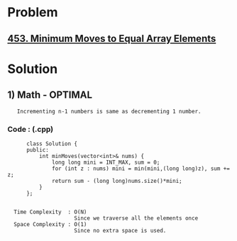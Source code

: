 # Problem

## [453. Minimum Moves to Equal Array Elements](https://leetcode.com/problems/minimum-moves-to-equal-array-elements/)


# Solution 

## 1) Math - OPTIMAL

       Incrementing n-1 numbers is same as decrementing 1 number.
      
      
   ### Code : (.cpp)
    
          class Solution {
          public:
              int minMoves(vector<int>& nums) {
                  long long mini = INT_MAX, sum = 0;
                  for (int z : nums) mini = min(mini,(long long)z), sum += z;
                  return sum - (long long)nums.size()*mini;
              }
          };

 
      Time Complexity  : O(N) 
                         Since we traverse all the elements once
      Space Complexity : O(1)
                         Since no extra space is used.
